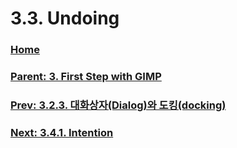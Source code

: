 # 3.3. Undoing

### [Home](./00-home.md)
### [Parent: 3. First Step with GIMP](./03-00-first-step-with-gimp.md)
### [Prev: 3.2.3. 대화상자(Dialog)와 도킹(docking)](./03-02-03-dialogs-and-docking.md)
### [Next: 3.4.1. Intention](./03-04-01-intention.md)